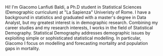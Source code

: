 Hi! I'm Giacomo Lanfiuti Baldi, a Ph.D student in Statistical Sciences (Demographic curriculum) at "La Sapienza" Univeristy of Rome. 
I have a background in statistics and graduated with a master's degree in Data Analyst, but my greatest interest is in demographic research.
Combining my career studies and my research interests, I works in the field of Statistical Demography.
Statistical Demography addresses demographic issues by exploiting simple or sophisticated statistical modelling. 
In particular, Giacomo I focus on modelling and forecasting mortality and population gaps in mortality. 
